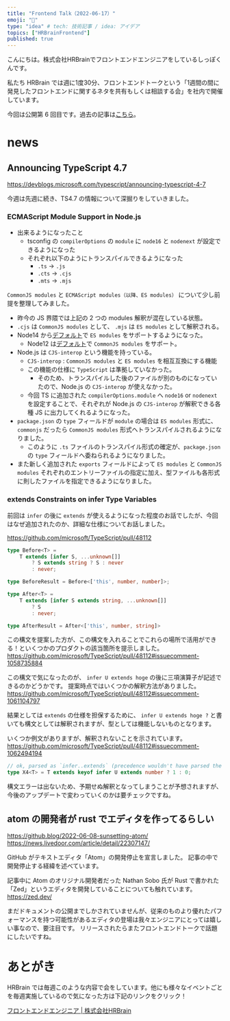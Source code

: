 ```yaml
---
title: "Frontend Talk（2022-06-17）"
emoji: "🧠"
type: "idea" # tech: 技術記事 / idea: アイデア
topics: ["HRBrainFrontend"]
published: true
---
```


<!-- prettier-ignore-start -->
<!-- textlint-disable -->
こんにちは。株式会社HRBrainでフロントエンドエンジニアをしているしっぽくんです。

私たち HRBrain では週に1度30分、フロントエンドトークという「1週間の間に発見したフロントエンドに関するネタを共有もしくは相談する会」を社内で開催しています。  

今回は公開第 6 回目です。過去の記事は[こちら](https://zenn.dev/topics/hrbrainfrontend)。
<!-- textlint-enable -->
<!-- prettier-ignore-end -->

# news

## Announcing TypeScript 4.7

https://devblogs.microsoft.com/typescript/announcing-typescript-4-7

今週は先週に続き、TS4.7 の情報について深掘りをしていきました。

### ECMAScript Module Support in Node.js

- 出来るようになったこと
  - tsconfig の `compilerOptions` の `module` に `node16` と `nodenext` が設定できるようになった
  - それぞれ以下のようにトランスパイルできるようになった
    - `.ts` → `.js`
    - `.cts` → `.cjs`
    - `.mts` → `.mjs`

`CommonJS modules` と `ECMAScript modules（以降、ES modules）` について少し前提を整理してみました。

- 昨今の JS 界隈では上記の 2 つの modules 解釈が混在している状態。
- `.cjs` は `CommonJS modules` として、 `.mjs` は `ES modules` として解釈される。
- Node14 から[デフォルト](https://nodejs.org/dist./v14.10.0/docs/api/esm.html#esm_enabling)で `ES modules` をサポートするようになった。
  - Node12 は[デフォルト](https://nodejs.org/docs/latest-v12.x/api/esm.html#esm_enabling)で `CommonJS modules` をサポート。
- Node.js は `CJS-interop` という機能を持っている。
  - `CJS-interop` : `CommonJS modules` と `ES modules` を相互互換にする機能
  - この機能の仕様に `TypeScript` は準拠していなかった。
    - そのため、トランスパイルした後のファイルが別のものになっていたので、Node.js の `CJS-interop` が使えなかった。
  - 今回 TS に追加された `compilerOptions.module` へ `node16` or `nodenext` を設定することで、それぞれが Node.js の `CJS-interop` が解釈できる各種 JS に出力してくれるようになった。
- `package.json` の `type` フィールドが `module` の場合は `ES modules` 形式に、 `commonjs` だったら `CommonJS modules` 形式へトランスパイルされるようになりました。
  - このように `.ts` ファイルのトランスパイル形式の確定が、`package.json` の `type` フィールドへ委ねられるようになりました。
- また新しく追加された `exports` フィールドによって `ES modules` と `CommonJS modules` それぞれのエントリーファイルの指定に加え、型ファイルも各形式に則したファイルを指定できるようになりました。

### extends Constraints on infer Type Variables

前回は `infer` の後に `extends` が使えるようになった程度のお話でしたが、今回はなぜ追加されたのか、詳細な仕様についてお話しました。

https://github.com/microsoft/TypeScript/pull/48112

```ts
type Before<T> =
    T extends [infer S, ...unknown[]]
        ? S extends string ? S : never
        : never;

type BeforeResult = Before<['this', number, number]>;

type After<T> =
    T extends [infer S extends string, ...unknown[]]
        ? S
        : never;

type AfterResult = After<['this', number, string]>
```

この構文を提案した方が、この構文を入れることでこれらの場所で活用ができる！といくつかのプロダクトの該当箇所を提示しました。
https://github.com/microsoft/TypeScript/pull/48112#issuecomment-1058735884

この構文で気になったのが、 `infer U extends hoge` の後に三項演算子が記述できるのかどうかです。
提案時点ではいくつかの解釈方法がありました。
https://github.com/microsoft/TypeScript/pull/48112#issuecomment-1061104797

結果としては `extends` の仕様を担保するために、 `infer U extends hoge ?` と書いても構文としては解釈されますが、型としては機能しないものとなります。

いくつか例文がありますが、解釈されないことを示されています。
https://github.com/microsoft/TypeScript/pull/48112#issuecomment-1062494194

```ts
// ok, parsed as `infer..extends` (precedence wouldn't have parsed the `?` as part of a type operator)
type X4<T> = T extends keyof infer U extends number ? 1 : 0;
```

構文エラーは出ないため、予期せぬ解釈となってしまうことが予想されますが、今後のアップデートで変わっていくのかは要チェックですね。

## atom の開発者が rust でエディタを作ってるらしい

https://github.blog/2022-06-08-sunsetting-atom/
https://news.livedoor.com/article/detail/22307147/

GitHub がテキストエディタ「Atom」の開発停止を宣言しました。
記事の中で開発停止する経緯を述べています。

記事中に Atom のオリジナル開発者だった Nathan Sobo 氏が Rust で書かれた「Zed」というエディタを開発していることについても触れています。
https://zed.dev/

まだドキュメントの公開までしかされていませんが、従来のものより優れたパフォーマンスを持つ可能性があるエディタの登場は我々エンジニアにとっては嬉しい事なので、要注目です。
リリースされたらまたフロントエンドトークで話題にしたいですね。

<!-- prettier-ignore-start -->
<!-- textlint-disable -->
# あとがき
HRBrain では毎週このような内容で会をしています。他にも様々なイベントごとを毎週実施しているので気になった方は下記のリンクをクリック！

[フロントエンドエンジニア | 株式会社HRBrain](https://hrmos.co/pages/hrbrain/jobs/2110210)
<!-- textlint-enable -->
<!-- prettier-ignore-end -->
